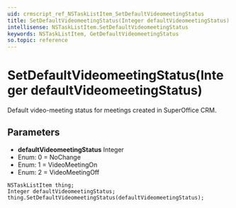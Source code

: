```yaml
---
uid: crmscript_ref_NSTaskListItem_SetDefaultVideomeetingStatus
title: SetDefaultVideomeetingStatus(Integer defaultVideomeetingStatus)
intellisense: NSTaskListItem.SetDefaultVideomeetingStatus
keywords: NSTaskListItem, GetDefaultVideomeetingStatus
so.topic: reference
---
```


# SetDefaultVideomeetingStatus(Integer defaultVideomeetingStatus)

Default video-meeting status for meetings created in SuperOffice CRM.

## Parameters

* **defaultVideomeetingStatus** Integer
* Enum: 0 = NoChange
* Enum: 1 = VideoMeetingOn
* Enum: 2 = VideoMeetingOff

```crmscript
NSTaskListItem thing;
Integer defaultVideomeetingStatus;
thing.SetDefaultVideomeetingStatus(defaultVideomeetingStatus);
```

